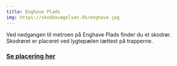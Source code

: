 ```yaml
---
title: Enghave Plads
img: https://skodbevægelsen.dk/enghave.jpg
---
```


Ved nedgangen til metroen på Enghave Plads finder du et skodrør. 
Skodrøret er placeret ved lygtepælen tættest på trapperne.
<br>
<h3 class="text-4xl leading-12 md:text-base md:leading-14 font-extrabold text-hh-orange tracking-wide">
<a href="https://goo.gl/maps/zGaxeUtZi8chHjxX8" target="_blank">Se placering her</a>